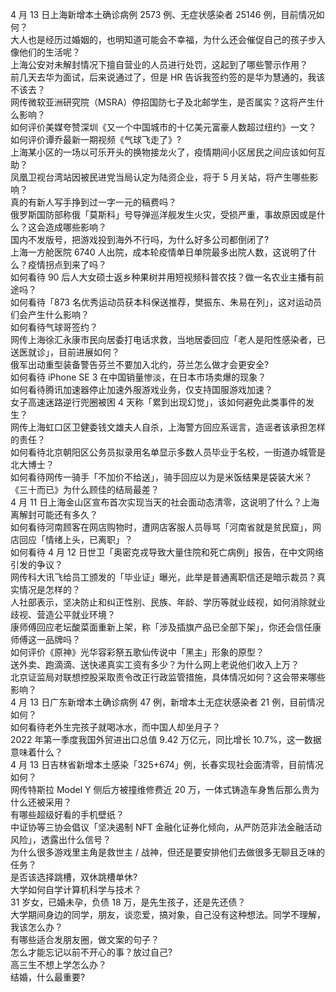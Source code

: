4 月 13 日上海新增本土确诊病例 2573 例、无症状感染者 25146 例，目前情况如何？  
大人也是经历过婚姻的，也明知道可能会不幸福，为什么还会催促自己的孩子步入像他们的生活呢？  
上海公安对未解封情况下擅自营业的人员进行处罚，这起到了哪些警示作用？  
前几天去华为面试，后来说通过了，但是 HR 告诉我签约签的是华为慧通的，我该不该去？  
网传微软亚洲研究院（MSRA）停招国防七子及北邮学生，是否属实？这将产生什么影响？  
如何评价美媒夸赞深圳《又一个中国城市的十亿美元富豪人数超过纽约》一文？  
如何评价谭乔最新一期视频《气球飞走了》?  
上海某小区的一场以可乐开头的换物接龙火了，疫情期间小区居民之间应该如何互助？  
凤凰卫视台湾站因被民进党当局认定为陆资企业，将于 5 月关站，将产生哪些影响？  
真的有新人写手挣到过一字一元的稿费吗？  
俄罗斯国防部称俄「莫斯科」号导弹巡洋舰发生火灾，受损严重，事故原因或是什么？这会造成哪些影响？  
国内不发版号，把游戏投到海外不行吗，为什么好多公司都倒闭了?  
上海一方舱医院 6740 人出院，成本轮疫情单日单院最多出院人数，这说明了什么？疫情拐点到来了吗？  
如何看待 90 后人大女硕士返乡种果树并用短视频科普农技？做一名农业主播有前途吗？  
如何看待「873 名优秀运动员获本科保送推荐，樊振东、朱易在列」，这对运动员们会产生什么影响？  
如何看待气球哥签约？  
网传上海徐汇永康市民向居委打电话求救，当地居委回应「老人是阳性感染者，已送医就诊」，目前进展如何？  
俄军出动重型装备警告芬兰不要加入北约，芬兰怎么做才会更安全?  
如何看待 iPhone SE 3 在中国销量惨淡，在日本市场卖爆的现象？  
如何看待腾讯加速器停止加速外服游戏业务，仅支持国服游戏加速？  
女子高速迷路逆行兜圈被困 4 天称「累到出现幻觉」，该如何避免此类事件的发生？  
网传上海虹口区卫健委钱文雄夫人自杀，上海警方回应系谣言，造谣者该承担怎样的责任？  
如何看待北京朝阳区公务员拟录用名单显示多数人员毕业于名校，一街道办城管是北大博士？  
如何看待网传一骑手「不加价不给送」，骑手回应以为是米饭结果是袋装大米？  
《三十而已》为什么顾佳的结局最差？  
4 月 11 日上海金山区宣布首次实现当天的社会面动态清零，这说明了什么？上海离解封可能还有多久？  
如何看待河南顾客在网店购物时，遭网店客服人员辱骂「河南省就是贫民窟」，网店回应「情绪上头，已离职」？  
如何看待 4 月 12 日世卫「奥密克戎导致大量住院和死亡病例」报告，在中文网络引发的争议？  
网传科大讯飞给员工颁发的「毕业证」曝光，此举是普通离职信还是暗示裁员？真实情况是怎样的？  
人社部表示，坚决防止和纠正性别、民族、年龄、学历等就业歧视，如何消除就业歧视、营造公平就业环境？  
康师傅回应老坛酸菜面重新上架，称「涉及插旗产品已全部下架」，你还会信任康师傅这一品牌吗？  
如何评价《原神》光华容彩祭五歌仙传说中「黑主」形象的原型？  
送外卖、跑滴滴、送快递真实工资有多少？为什么网上老说他们收入上万？  
北京证监局对联想控股采取责令改正行政监管措施，具体情况如何？这会带来哪些影响？  
4 月 13 日广东新增本土确诊病例 47 例，新增本土无症状感染者 21 例，目前情况如何？  
如何看待老外生完孩子就喝冰水，而中国人却坐月子？  
2022 年第一季度我国外贸进出口总值 9.42 万亿元，同比增长 10.7%，这一数据意味着什么？  
4 月 13 日吉林省新增本土感染「325+674」例，长春实现社会面清零，目前情况如何？  
网传特斯拉 Model Y 侧后方被撞维修费近 20 万，一体式铸造车身售后那么贵为什么还被采用？  
有哪些超级好看的手机壁纸？  
中证协等三协会倡议「坚决遏制 NFT 金融化证券化倾向，从严防范非法金融活动风险」，透露出什么信号？  
为什么很多游戏里主角是救世主 / 战神，但还是要安排他们去做很多无聊且乏味的任务？  
是否该选择跳槽，双休跳槽单休?  
大学如何自学计算机科学与技术？  
31 岁女，已婚未孕，负债 18 万，是先生孩子，还是先还债？  
大学期间身边的同学，朋友，谈恋爱，搞对象，自己没有这种想法。同学不理解，我该怎么办？  
有哪些适合发朋友圈，做文案的句子？  
怎么才能忘记以前不开心的事？放过自己?  
高三生不想上学怎么办？  
结婚，什么最重要?  
